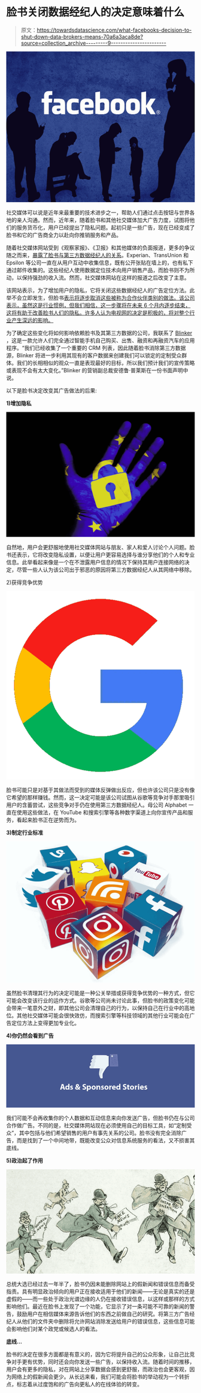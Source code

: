 # 脸书关闭数据经纪人的决定意味着什么

> 原文：<https://towardsdatascience.com/what-facebooks-decision-to-shut-down-data-brokers-means-70a6a3aca8de?source=collection_archive---------9----------------------->

![](img/ff4d3843857902065ae95f030c312694.png)

社交媒体可以说是近年来最重要的技术进步之一，帮助人们通过点击按钮与世界各地的亲人沟通。然而，近年来，随着脸书和其他社交媒体加大广告力度，试图将他们的服务货币化，用户已经提出了隐私问题。起初只是一些广告，现在已经变成了脸书和它的广告商全力以赴向你推销服务和产品。

随着社交媒体网站受到《观察家报》、《卫报》和其他媒体的负面报道，更多的争议随之而来，[暴露了脸书与第三方数据经纪人的关系](https://www.toptechnews.com/article/index.php?story_id=1330045T39CM)。Experian、TransUnion 和 Epsilon 等公司一直在从用户互动中收集信息，既有公开张贴在墙上的，也有私下通过邮件收集的。这些经纪人使用数据定位技术向用户销售产品，而脸书则不为所动，以保持强劲的收入流。然而，社交媒体网站在这样的报道之后改变了主意。

该网站表示，为了增加用户的隐私，它将关闭这些数据经纪人的广告定位方法。此举不会立即发生，但脸书[表示将逐步取消这些被称为合作伙伴类别的做法。该公司表示，虽然这是行业惯例，但我们相信，这一步骤将在未来 6 个月内逐步结束，这将有助于改善脸书人们的隐私。许多人认为电视网的决定是积极的，将对整个行业产生深远的影响。](https://newsroom.fb.com/news/h/shutting-down-partner-categories/)

为了确定这些变化将如何影响依赖脸书及其第三方数据的公司，我联系了 [Blinker](https://www.blinker.com/) ，这是一款允许人们完全通过智能手机自己购买、出售、融资和再融资汽车的应用程序。“我们已经收集了一个重要的 CRM 列表，因此随着脸书消除第三方数据源，Blinker 将进一步利用其现有的客户数据来创建我们可以锁定的定制受众群体。我们的长相相似的观众一直是表现最好的目标，所以我们预计我们的宣传策略或表现不会有太大变化。”Blinker 的营销副总裁安德鲁·普莱斯在一份书面声明中说。

以下是脸书决定改变其广告做法的后果:

**1)增加隐私**

![](img/47ea5af2c911e144d33b283f8c391de7.png)

自然地，用户会更舒服地使用社交媒体网站与朋友、家人和爱人讨论个人问题。脸书还表示，它将改变隐私设置，以便让用户更容易选择与谁分享他们的个人和专业信息。此举看起来像是一个在不泄露用户信息的情况下保持其用户连接网络的决定，尽管一些人认为该公司出于邪恶的原因将第三方数据经纪人从其网络中移除。

2)获得竞争优势

![](img/c0d398cba6114ecef8c67f6f887dde96.png)

脸书可能只是对基于其做法而受到的媒体反弹做出反应，但也许该公司只是没有像它希望的那样赚钱。然而，这一决定可能是该公司试图从谷歌等竞争对手那里吸引用户的含蓄尝试，这些竞争对手仍在使用第三方数据经纪人。母公司 Alphabet 一直在使用这些做法，在 YouTube 和搜索引擎等各种数字渠道上向你宣传产品和服务，看起来脸书正在逆势而为。

**3)制定行业标准**

![](img/b0e849c42738b64208da0bb75140c516.png)

虽然脸书清理其行为的决定可能是一种公关举措或获得竞争优势的一种方式，但它可能会改变该行业的运作方式。谷歌等公司尚未讨论此事，但脸书的政策变化可能会带来一笔意外之财，即其他公司会清理自己的行为，以保持自己在行业中的高地位。其他社交媒体可能会很快效仿，而搜索引擎等科技领域的其他行业可能会在广告定位方法上变得更加专业化。

**4)你仍然会看到广告**

![](img/7798d22f81c36e0754d90666ad8ce3f4.png)

我们可能不会再收集你的个人数据和互动信息来向你发送广告，但脸书仍在与公司合作做广告。不同的是，社交媒体网站现在必须使用自己的目标工具，如“定制受众”，其中包括与他们希望销售的用户有事先关系的公司。脸书没有完全消除广告，而是找到了一个中间地带，既能改变公众对信息系统服务的看法，又不损害其底线。

**5)政治起了作用**

![](img/1ed0a31e9b7a6a840049c059a4f719dc.png)

总统大选已经过去一年半了，脸书仍因未能删除网站上的假新闻和错误信息而备受指责。具有明显政治倾向的用户正在接收适用于他们的新闻——无论是真实的还是虚假的——而一些处于政治光谱边缘的人仍在接收错误信息，以这样或那样的方式影响他们。最近在脸书上发现了一个功能，它显示了对一条可能不可靠的新闻的警告，鼓励用户在相信媒体来源告诉他们的东西之前做自己的研究。将第三方广告经纪人从他们的文件夹中删除将允许网站消除发送给用户的错误信息，这些信息可能会影响他们对某个政党或候选人的看法。

**底线…**

脸书的决定在很多方面都是有意义的，因为它将提升自己的公众形象，让自己比竞争对手更有优势，同时还会向你发送一些广告，以保持收入流。随着时间的推移，用户会有更多的隐私，对在网站上分享数据会感到更舒服，而政治也会更客观，因为网络上的假新闻会更少。从长远来看，我们可能会将脸书的举动视为一个转折点，标志着从过度饱和的广告向更私人的在线体验的转变。
